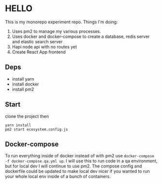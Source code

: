 # HELLO
This is my monorepo experiment repo. Things I'm doing:
1. Uses pm2 to manage my various processes.
1. Uses docker and docker-compose to create a database, redis server and elastic search server
1. Hapi node api with no routes yet
1. Create React App frontend

## Deps
- install yarn
- install docker
- install pm2

## Start
clone the project then

```
yarn install
pm2 start ecosystem.config.js
```

## Docker-compose

To run everything inside of docker instead of with pm2 use `docker-compose -f docker-compose.qa.yml up`. I will use this to run code in a qa environment, but for local dev I will continue to use pm2. The compose config and dockerfile could be updated to make local dev nicer if you wanted to run your whole local env inside of a bunch of containers.
